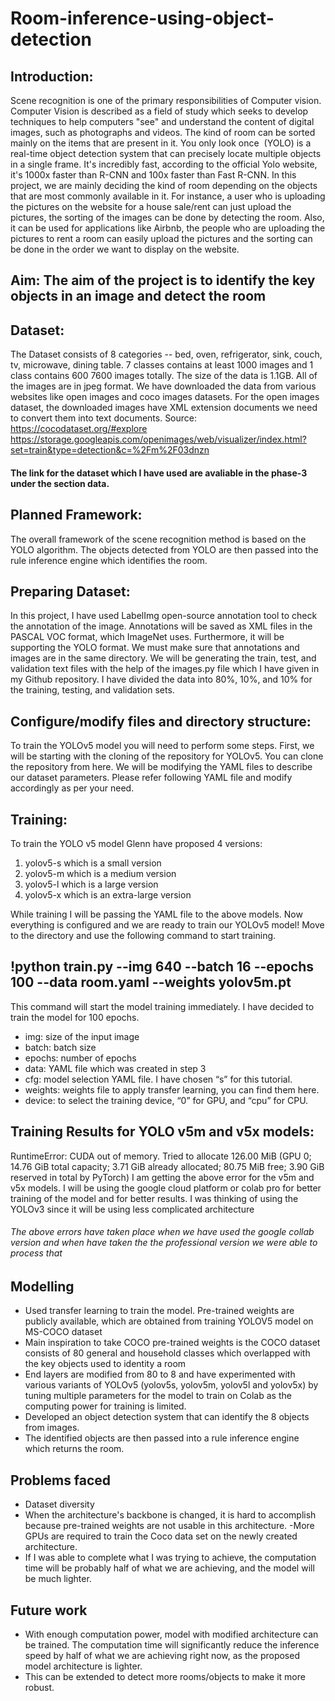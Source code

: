 # Room-inference-using-object-detection
## Introduction:
Scene recognition is one of the primary responsibilities of Computer vision. Computer Vision is described as a field of study which seeks to develop techniques to help computers "see" and understand the content of digital images, such as photographs and videos. The kind of room can be sorted mainly on the items that are present in it. You only look once  (YOLO) is a real-time object detection system that can precisely locate multiple objects in a single frame. It's incredibly fast, according to the official Yolo website, it's 1000x faster than R-CNN and 100x faster than Fast R-CNN.
In this project, we are mainly deciding the kind of room depending on the objects that are most commonly available in it. For instance, a user who is uploading the pictures on the website for a house sale/rent can just upload the pictures, the sorting of the images can be done by detecting the room. Also, it can be used for applications like Airbnb, the people who are uploading the pictures to rent a room can easily upload the pictures and the sorting can be done in the order we want to display on the website.

## Aim: The aim of the project is to identify the key objects in an image and detect the room

## Dataset:

The Dataset consists of 8 categories -- bed, oven, refrigerator, sink, couch, tv, microwave, dining table. 7 classes contains at least 1000 images and  1 class contains 600 
7600 images totally. The size of the data is 1.1GB.
All of the images are in jpeg format.
We have downloaded the data from various websites like open images and coco images datasets.
For the open images dataset, the downloaded images have XML extension documents we need to convert them into text documents.
Source: https://cocodataset.org/#explore
https://storage.googleapis.com/openimages/web/visualizer/index.html?set=train&type=detection&c=%2Fm%2F03dnzn
#### The link for the dataset which I have used are avaliable in the phase-3 under the section data. 
## Planned Framework: 
The overall framework of the scene recognition method is based on the YOLO algorithm.
The objects detected from YOLO are then passed into the rule inference engine which identifies the room. 

## Preparing Dataset:
In this project, I have used LabelImg open-source annotation tool to check the annotation of the image.
Annotations will be saved as XML files in the PASCAL VOC format, which ImageNet uses. Furthermore, it will be supporting the YOLO format.
We must make sure that annotations and images are in the same directory.
We will be generating the train, test, and validation text files with the help of the images.py file which I have given in my Github repository.
I have divided the data into 80%, 10%, and 10% for the training, testing, and validation sets.

## Configure/modify files and directory structure:
To train the YOLOv5 model you will need to perform some steps.
First, we will be starting with the cloning of the repository for YOLOv5. You can clone the repository from here. 
We will be modifying the YAML files to describe our dataset parameters. Please refer following YAML file and modify accordingly as per your need.

## Training:
To train the YOLO v5 model Glenn have proposed 4 versions:
1. yolov5-s which is a small version
2. yolov5-m which is a medium version
3. yolov5-l which is a large version
4. yolov5-x which is an extra-large version

While training I will be passing the YAML file to the above models.
Now everything is configured and we are ready to train our YOLOv5 model!
Move to the directory and use the following command to start training.

## !python train.py --img 640 --batch 16 --epochs 100 --data room.yaml --weights yolov5m.pt 
This command will start the model training immediately. I have decided to train the model for 100 epochs.
- img: size of the input image
- batch: batch size
- epochs: number of epochs
- data: YAML file which was created in step 3
- cfg: model selection YAML file. I have chosen “s” for this tutorial.
- weights: weights file to apply transfer learning, you can find them here.
- device: to select the training device, “0” for GPU, and “cpu” for CPU.

## Training Results for YOLO v5m and v5x models:
RuntimeError: CUDA out of memory. Tried to allocate 126.00 MiB (GPU 0; 14.76 GiB total capacity; 3.71 GiB already allocated; 80.75 MiB free; 3.90 GiB reserved in total by PyTorch) 
I am getting the above error for the v5m and v5x models. 
I will be using the google cloud platform or colab pro for better training of the model and for better results.
I was thinking of using the YOLOv3 since it will be using less complicated architecture
###### The above errors have taken place when we have used the google collab version and when have taken the the professional version we were able to process that 

## Modelling
- Used transfer learning to train the model. Pre-trained weights are publicly available, which are obtained from training  YOLOV5 model on MS-COCO dataset 
- Main inspiration to take COCO pre-trained weights is the COCO dataset consists of 80 general and household classes which overlapped with the key objects used to identity a room
- End layers are modified from 80 to 8 and have experimented with various variants of YOLOv5 (yolov5s, yolov5m, yolov5l and yolov5x) by tuning multiple parameters for the model to train on Colab as the computing power for training is limited.
- Developed an object detection system that can identify the 8 objects from images.
- The identified objects are then passed into a rule inference engine which returns the room.

 ## Problems faced
- Dataset diversity
- When the architecture's backbone is changed, it is hard to accomplish because pre-trained weights are not usable in this architecture.
-More GPUs are required to train the Coco data set on the newly created architecture.
- If I was able to complete what I was trying to achieve, the computation time will be probably half of what we are achieving, and the model will be much lighter.

## Future work
- With enough computation power, model with modified architecture can be trained. The computation time will significantly reduce the inference speed by half of what we are achieving right now, as the proposed model architecture is lighter.
- This can be extended to detect more rooms/objects to make it more robust.

